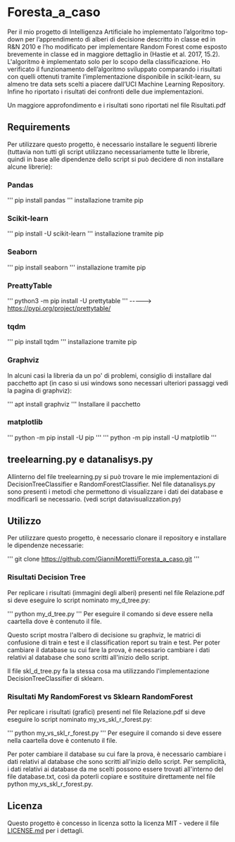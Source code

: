 # Foresta_a_caso

Per il mio progetto di Intelligenza Artificiale ho implementato l’algoritmo top-down per l’apprendimento di alberi di decisione descritto in classe ed in R&N 2010 e l’ho modificato per implementare Random Forest come esposto brevemente in classe ed in maggiore dettaglio in (Hastie et al. 2017, 15.2). L'algoritmo è implementato solo per lo scopo della classificazione. Ho verificato il funzionamento dell’algoritmo sviluppato comparando i risultati con quelli ottenuti tramite l’implementazione disponibile in scikit-learn, su almeno tre data sets scelti a piacere dall’UCI Machine Learning Repository. Infine ho riportato i risultati dei confronti delle due implementazioni.

Un maggiore approfondimento e i risultati sono riportati nel file Risultati.pdf

## Requirements

Per utilizzare questo progetto, è necessario installare le seguenti librerie (tuttavia non tutti gli script utilizzano necessariamente tutte le librerie, quindi in base alle dipendenze dello script si può decidere di non installare alcune librerie):

### Pandas

''' pip install pandas ''' installazione tramite pip

### Scikit-learn

''' pip install -U scikit-learn ''' installazione tramite pip

### Seaborn

''' pip install seaborn ''' installazione tramite pip

### PreattyTable

''' python3 -m pip install -U prettytable '''   ----->     https://pypi.org/project/prettytable/

### tqdm

''' pip install tqdm ''' installazione tramite pip

### Graphviz

In alcuni casi la libreria da un po' di problemi, consiglio di installare dal pacchetto apt (in caso si usi windows sono necessari ulteriori passaggi vedi la pagina di graphviz):

''' apt install graphviz '''  Installare il pacchetto

### matplotlib

''' python -m pip install -U pip '''
''' python -m pip install -U matplotlib '''

## treelearning.py e datanalisys.py
Allinterno del file treelearning.py si può trovare le mie implementazioni di DecisionTreeClassifier e RandomForestClassifier.
Nel file datanalisys.py sono presenti i metodi che permettono di visualizzare i dati dei database e modificarli se necessario. (vedi script datavisualizzation.py)

## Utilizzo

Per utilizzare questo progetto, è necessario clonare il repository e installare le dipendenze necessarie:

''' git clone https://github.com/GianniMoretti/Foresta_a_caso.git '''

### Risultati Decision Tree
Per replicare i risultati (immagini degli alberi) presenti nel file Relazione.pdf si deve eseguire lo script nominato my_d_tree.py:

''' python my_d_tree.py '''  Per eseguire il comando si deve essere nella caartella dove è contenuto il file.

Questo script mostra l'albero di decisione su graphviz, le matrici di confusione di train e test e il classification report su train e test.
Per poter cambiare il database su cui fare la prova, è necessario cambiare i dati relativi al database che sono scritti all'inizio dello script.

Il file skl_d_tree.py fa la stessa cosa ma utilizzando l'implementazione DecisionTreeClassifier di sklearn.

### Risultati My RandomForest vs Sklearn RandomForest

Per replicare i risultati (grafici) presenti nel file Relazione.pdf si deve eseguire lo script nominato my_vs_skl_r_forest.py:

''' python my_vs_skl_r_forest.py '''  Per eseguire il comando si deve essere nella caartella dove è contenuto il file.

Per poter cambiare il database su cui fare la prova, è necessario cambiare i dati relativi al database che sono scritti all'inizio dello script.
Per semplicità, i dati relativi ai database da me scelti possono essere trovati all'interno del file database.txt, così da poterli copiare e sostituire direttamente nel file python my_vs_skl_r_forest.py.

## Licenza

Questo progetto è concesso in licenza sotto la licenza MIT - vedere il file [LICENSE.md](LICENSE.md) per i dettagli.